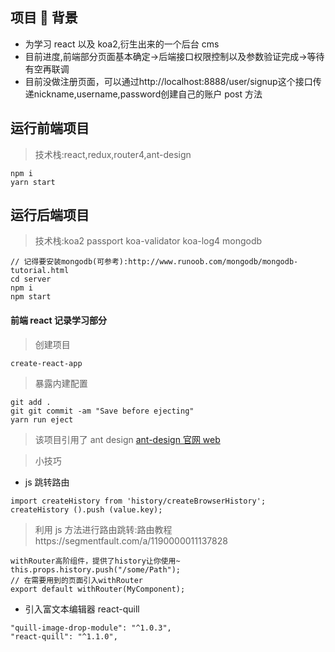 ## 项目  背景

- 为学习 react 以及 koa2,衍生出来的一个后台 cms
- 目前进度,前端部分页面基本确定->后端接口权限控制以及参数验证完成->等待有空再联调
- 目前没做注册页面，可以通过http://localhost:8888/user/signup这个接口传递nickname,username,password创建自己的账户 post 方法

## 运行前端项目

> 技术栈:react,redux,router4,ant-design

```
npm i
yarn start

```

## 运行后端项目

> 技术栈:koa2 passport koa-validator koa-log4 mongodb

```
// 记得要安装mongodb(可参考):http://www.runoob.com/mongodb/mongodb-tutorial.html
cd server
npm i
npm start
```

#### 前端 react 记录学习部分

> 创建项目

```
create-react-app
```

> 暴露内建配置

```
git add .
git git commit -am "Save before ejecting"
yarn run eject
```

> 该项目引用了 ant design [ant-design 官网 web](http://design.alipay.com/develop/web/react/use-with-create-react-app)

> 小技巧

- js 跳转路由

```
import createHistory from 'history/createBrowserHistory';
createHistory ().push (value.key);
```

> 利用 js 方法进行路由跳转:路由教程https://segmentfault.com/a/1190000011137828

```
withRouter高阶组件，提供了history让你使用~
this.props.history.push("/some/Path");
// 在需要用到的页面引入withRouter
export default withRouter(MyComponent);
```

- 引入富文本编辑器 react-quill

```
"quill-image-drop-module": "^1.0.3",
"react-quill": "^1.1.0",
```
